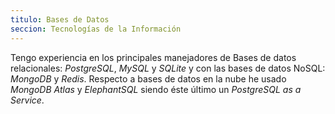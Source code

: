 ```yaml
---
titulo: Bases de Datos
seccion: Tecnologías de la Información
---
```


Tengo experiencia en los principales manejadores de Bases de datos relacionales:
*PostgreSQL*, *MySQL* y *SQLite* y con las bases de datos NoSQL: *MongoDB* y *Redis*.
Respecto a bases de datos en la nube he usado *MongoDB Atlas* y *ElephantSQL*
siendo éste último un *PostgreSQL as a Service*.